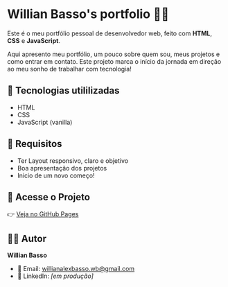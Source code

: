 
# Willian Basso's portfolio 🧑‍💻 

Este é o meu portfólio pessoal de desenvolvedor web, feito com **HTML**, **CSS** e **JavaScript**.

Aqui apresento meu portfólio, um pouco sobre quem sou, meus projetos e como entrar em contato. Este projeto marca o início da jornada em direção ao meu sonho de trabalhar com tecnologia!


## 🚀 Tecnologias utililizadas

- HTML
- CSS
- JavaScript (vanilla)

## 📱 Requisitos

- Ter Layout responsivo, claro e objetivo
- Boa apresentação dos projetos
- Inicio de um novo começo!

## 🔗 Acesse o Projeto
👉 [Veja no GitHub Pages](https://your-user.github.io/portfolio)

## 👨‍💻 Autor

**Willian Basso**

- 📧 Email: willianalexbasso.wb@gmail.com  
- 🔗 LinkedIn: *[em produção]*


